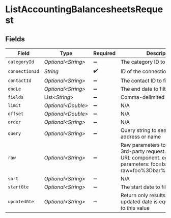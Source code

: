 # ListAccountingBalancesheetsRequest


## Fields

| Field                                                                                                                                            | Type                                                                                                                                             | Required                                                                                                                                         | Description                                                                                                                                      |
| ------------------------------------------------------------------------------------------------------------------------------------------------ | ------------------------------------------------------------------------------------------------------------------------------------------------ | ------------------------------------------------------------------------------------------------------------------------------------------------ | ------------------------------------------------------------------------------------------------------------------------------------------------ |
| `categoryId`                                                                                                                                     | *Optional\<String>*                                                                                                                              | :heavy_minus_sign:                                                                                                                               | The category ID to filter by                                                                                                                     |
| `connectionId`                                                                                                                                   | *String*                                                                                                                                         | :heavy_check_mark:                                                                                                                               | ID of the connection                                                                                                                             |
| `contactId`                                                                                                                                      | *Optional\<String>*                                                                                                                              | :heavy_minus_sign:                                                                                                                               | The contact ID to filter by                                                                                                                      |
| `endLe`                                                                                                                                          | *Optional\<String>*                                                                                                                              | :heavy_minus_sign:                                                                                                                               | The end date to filter by                                                                                                                        |
| `fields`                                                                                                                                         | List\<*String*>                                                                                                                                  | :heavy_minus_sign:                                                                                                                               | Comma-delimited fields to return                                                                                                                 |
| `limit`                                                                                                                                          | *Optional\<Double>*                                                                                                                              | :heavy_minus_sign:                                                                                                                               | N/A                                                                                                                                              |
| `offset`                                                                                                                                         | *Optional\<Double>*                                                                                                                              | :heavy_minus_sign:                                                                                                                               | N/A                                                                                                                                              |
| `order`                                                                                                                                          | *Optional\<String>*                                                                                                                              | :heavy_minus_sign:                                                                                                                               | N/A                                                                                                                                              |
| `query`                                                                                                                                          | *Optional\<String>*                                                                                                                              | :heavy_minus_sign:                                                                                                                               | Query string to search. eg. email address or name                                                                                                |
| `raw`                                                                                                                                            | *Optional\<String>*                                                                                                                              | :heavy_minus_sign:                                                                                                                               | Raw parameters to include in the 3rd-party request. Encoded as a URL component. eg. raw parameters: foo=bar&zoo=bar -> raw=foo%3Dbar%26zoo%3Dbar |
| `sort`                                                                                                                                           | *Optional\<String>*                                                                                                                              | :heavy_minus_sign:                                                                                                                               | N/A                                                                                                                                              |
| `startGte`                                                                                                                                       | *Optional\<String>*                                                                                                                              | :heavy_minus_sign:                                                                                                                               | The start date to filter by                                                                                                                      |
| `updatedGte`                                                                                                                                     | *Optional\<String>*                                                                                                                              | :heavy_minus_sign:                                                                                                                               | Return only results whose updated date is equal or greater to this value                                                                         |